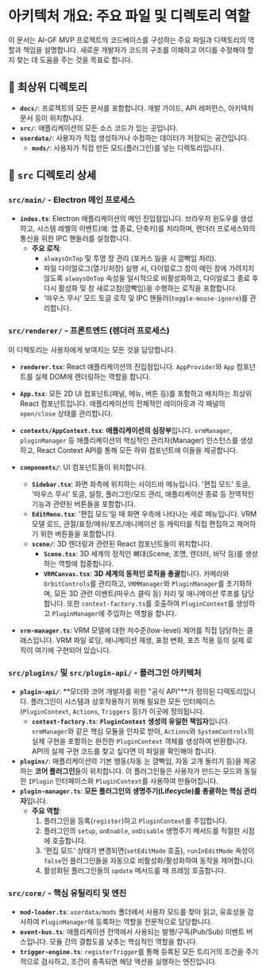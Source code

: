 # 아키텍처 개요: 주요 파일 및 디렉토리 역할

이 문서는 AI-GF MVP 프로젝트의 코드베이스를 구성하는 주요 파일과 디렉토리의 역할과 책임을 설명합니다. 새로운 개발자가 코드의 구조를 이해하고 어디를 수정해야 할지 찾는 데 도움을 주는 것을 목표로 합니다.

## 📁 최상위 디렉토리

-   **`docs/`**: 프로젝트의 모든 문서를 포함합니다. 개발 가이드, API 레퍼런스, 아키텍처 문서 등이 위치합니다.
-   **`src/`**: 애플리케이션의 모든 소스 코드가 있는 곳입니다.
-   **`userdata/`**: 사용자가 직접 생성하거나 수정하는 데이터가 저장되는 공간입니다.
    -   **`mods/`**: 사용자가 직접 만든 모드(플러그인)를 넣는 디렉토리입니다.

## 📂 `src` 디렉토리 상세

### `src/main/` - Electron 메인 프로세스

-   **`index.ts`**: Electron 애플리케이션의 메인 진입점입니다. 브라우저 윈도우를 생성하고, 시스템 레벨의 이벤트(예: 앱 종료, 단축키)를 처리하며, 렌더러 프로세스와의 통신을 위한 IPC 핸들러를 설정합니다.
    -   **주요 로직**:
        -   `alwaysOnTop` 및 투명 창 관리 (포커스 잃을 시 깜빡임 처리).
        -   파일 다이얼로그(열기/저장) 실행 시, 다이얼로그 창이 메인 창에 가려지지 않도록 `alwaysOnTop` 속성을 일시적으로 비활성화하고, 다이얼로그 종료 후 다시 활성화 및 창 새로고침(깜빡임)을 수행하는 로직을 포함합니다.
        -   '마우스 무시' 모드 토글 로직 및 IPC 핸들러(`toggle-mouse-ignore`)를 관리합니다.

### `src/renderer/` - 프론트엔드 (렌더러 프로세스)

이 디렉토리는 사용자에게 보여지는 모든 것을 담당합니다.

-   **`renderer.tsx`**: React 애플리케이션의 진입점입니다. `AppProvider`와 `App` 컴포넌트를 실제 DOM에 렌더링하는 역할을 합니다.

-   **`App.tsx`**: 모든 2D UI 컴포넌트(패널, 메뉴, 버튼 등)를 포함하고 배치하는 최상위 React 컴포넌트입니다. 애플리케이션의 전체적인 레이아웃과 각 패널의 `open/close` 상태를 관리합니다.

-   **`contexts/AppContext.tsx`**: **애플리케이션의 심장부**입니다. `vrmManager`, `pluginManager` 등 애플리케이션의 핵심적인 관리자(Manager) 인스턴스를 생성하고, React Context API를 통해 모든 하위 컴포넌트에 이들을 제공합니다.

-   **`components/`**: UI 컴포넌트들이 위치합니다.
    -   **`Sidebar.tsx`**: 화면 좌측에 위치하는 사이드바 메뉴입니다. '편집 모드' 토글, '마우스 무시' 토글, 설정, 플러그인/모드 관리, 애플리케이션 종료 등 전역적인 기능과 관련된 버튼들을 포함합니다.
    -   **`EditMenu.tsx`**: '편집 모드'일 때 화면 우측에 나타나는 세로 메뉴입니다. VRM 모델 로드, 관절/표정/메쉬/포즈/애니메이션 등 캐릭터를 직접 편집하고 제어하기 위한 버튼들을 포함합니다.
    -   **`scene/`**: 3D 렌더링과 관련된 React 컴포넌트들이 위치합니다.
        -   **`Scene.tsx`**: 3D 세계의 정적인 뼈대(Scene, 조명, 렌더러, 바닥 등)를 생성하는 역할에 집중합니다.
        -   **`VRMCanvas.tsx`**: **3D 세계의 동적인 로직을 총괄**합니다. 카메라와 `OrbitControls`를 관리하고, `VRMManager`와 `PluginManager`를 초기화하며, 모든 3D 관련 이벤트(마우스 클릭 등) 처리 및 애니메이션 루프를 담당합니다. 또한 `context-factory.ts`를 호출하여 `PluginContext`를 생성하고 `PluginManager`에 주입하는 역할을 합니다.

-   **`vrm-manager.ts`**: VRM 모델에 대한 저수준(low-level) 제어를 직접 담당하는 클래스입니다. VRM 파일 로딩, 애니메이션 재생, 표정 변화, 포즈 적용 등의 실제 로직이 여기에 구현되어 있습니다.

### `src/plugins/` 및 `src/plugin-api/` - 플러그인 아키텍처

-   **`plugin-api/`**: **모더와 코어 개발자를 위한 "공식 API"**가 정의된 디렉토리입니다. 플러그인이 시스템과 상호작용하기 위해 필요한 모든 인터페이스(`PluginContext`, `Actions`, `Triggers` 등)가 이곳에 정의됩니다.
    -   **`context-factory.ts`**: **`PluginContext` 생성의 유일한 책임자**입니다. `vrmManager`와 같은 핵심 모듈을 인자로 받아, `Actions`와 `SystemControls`의 실제 구현을 포함하는 완전한 `PluginContext` 객체를 생성하여 반환합니다. API의 실제 구현 코드를 찾고 싶다면 이 파일을 확인해야 합니다.
-   **`plugins/`**: 애플리케이션의 기본 행동(자동 눈 깜빡임, 자동 고개 돌리기 등)을 제공하는 **코어 플러그인**들이 위치합니다. 이 플러그인들은 사용자가 만드는 모드와 동일한 `IPlugin` 인터페이스와 `PluginContext`를 사용하여 만들어집니다.
-   **`plugin-manager.ts`**: **모든 플러그인의 생명주기(Lifecycle)를 총괄하는 핵심 관리자**입니다.
    -   **주요 역할**:
        1.  플러그인을 등록(`register`)하고 `PluginContext`를 주입합니다.
        2.  플러그인의 `setup`, `onEnable`, `onDisable` 생명주기 메서드를 적절한 시점에 호출합니다.
        3.  '편집 모드' 상태가 변경되면(`setEditMode` 호출), `runInEditMode` 속성이 `false`인 플러그인들을 자동으로 비활성화/활성화하여 동작을 제어합니다.
        4.  활성화된 플러그인들의 `update` 메서드를 매 프레임 호출합니다.

### `src/core/` - 핵심 유틸리티 및 엔진

-   **`mod-loader.ts`**: `userdata/mods` 폴더에서 사용자 모드를 찾아 읽고, 유효성을 검사하여 `PluginManager`에 등록하는 역할을 전문적으로 담당합니다.
-   **`event-bus.ts`**: 애플리케이션 전역에서 사용되는 발행/구독(Pub/Sub) 이벤트 버스입니다. 모듈 간의 결합도를 낮추는 핵심적인 역할을 합니다.
-   **`trigger-engine.ts`**: `registerTrigger`를 통해 등록된 모든 트리거의 조건을 주기적으로 검사하고, 조건이 충족되면 해당 액션을 실행하는 엔진입니다.

